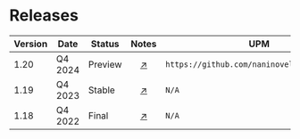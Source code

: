 ﻿---
aside: false
---

# Releases

| Version | Date    | Status  |        Notes        | UPM                                         |
|---------|---------|---------|:-------------------:|---------------------------------------------|
| 1.20    | Q4 2024 | Preview | [↗](/releases/1.20) | `https://github.com/naninovel/upm.git#1.20` |
| 1.19    | Q4 2023 | Stable  | [↗](/releases/1.19) | `N/A`                                       |
| 1.18    | Q4 2022 | Final   | [↗](/releases/1.18) | `N/A`                                       |
